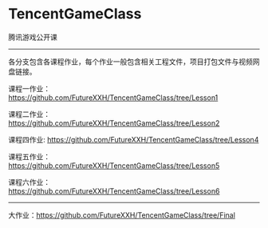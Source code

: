 # TencentGameClass
腾讯游戏公开课

-------
各分支包含各课程作业，每个作业一般包含相关工程文件，项目打包文件与视频网盘链接。


课程一作业：https://github.com/FutureXXH/TencentGameClass/tree/Lesson1

课程二作业：https://github.com/FutureXXH/TencentGameClass/tree/Lesson2

课程四作业: https://github.com/FutureXXH/TencentGameClass/tree/Lesson4

课程五作业：https://github.com/FutureXXH/TencentGameClass/tree/Lesson5

课程六作业：https://github.com/FutureXXH/TencentGameClass/tree/Lesson6

-------

大作业：https://github.com/FutureXXH/TencentGameClass/tree/Final 
